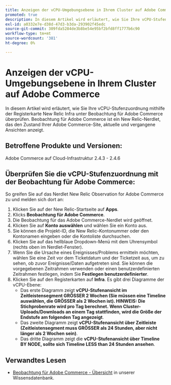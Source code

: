 ```yaml
---
title: Anzeigen der vCPU-Umgebungsebene in Ihrem Cluster auf Adobe Commerce
promoted: true
description: In diesem Artikel wird erläutert, wie Sie Ihre vCPU-Stufenzuordnung mithilfe der Registerkarte New Relic Infra unter Beobachtung für Adobe Commerce überprüfen. Beobachtung für Adobe Commerce ist ein New Relic-Nerdlet, das den Zustand Ihrer Adobe Commerce-Site, aktuelle und vergangene Ansichten anzeigt.
exl-id: a0332e7e-d38d-47d3-b3da-293902f45edc
source-git-commit: 309fda5284de3b8be54e95bf2bfd8ff1777b6c90
workflow-type: tm+mt
source-wordcount: '381'
ht-degree: 0%

---
```


# Anzeigen der vCPU-Umgebungsebene in Ihrem Cluster auf Adobe Commerce

In diesem Artikel wird erläutert, wie Sie Ihre vCPU-Stufenzuordnung mithilfe der Registerkarte New Relic Infra unter Beobachtung für Adobe Commerce überprüfen. Beobachtung für Adobe Commerce ist ein New Relic-Nerdlet, das den Zustand Ihrer Adobe Commerce-Site, aktuelle und vergangene Ansichten anzeigt.

## Betroffene Produkte und Versionen:

Adobe Commerce auf Cloud-Infrastruktur 2.4.3 - 2.4.6

## Überprüfen Sie die vCPU-Stufenzuordnung mit der Beobachtung für Adobe Commerce:

So greifen Sie auf das Nerdlet New Relic Observation for Adobe Commerce zu und melden sich dort an:

1. Klicken Sie auf der New Relic-Startseite auf **Apps**.
1. Klicks **Beobachtung für Adobe Commerce**.
1. Die Beobachtung für das Adobe Commerce-Nerdlet wird geöffnet.
1. Klicken Sie auf **Konto auswählen** und wählen Sie ein Konto aus.
1. Sie können die Projekt-ID, die New Relic-Kontonummer oder den Kontonamen eingeben oder die Kontoliste durchsuchen.
1. Klicken Sie auf das hellblaue Dropdown-Menü mit dem Uhrensymbol (rechts oben im Nerdlet-Fenster).
1. Wenn Sie die Ursache eines Ereignisses/Problems ermitteln möchten, wählen Sie eine Zeit vor dem Ticketdatum und der Ticketzeit aus, um zu sehen, ob zuvor Ereignisse/Daten aufgetreten sind. Sie können die vorgegebenen Zeitrahmen verwenden oder einen benutzerdefinierten Zeitrahmen festlegen, indem Sie **Festlegen benutzerdefinierter**.
1. Klicken Sie auf den Registerkarten auf **Infra**. Es gibt drei Diagramme der vCPU-Ebene:
   * Das erste Diagramm zeigt **vCPU-Stufenansicht im Zeitleistensegment GRÖSSER 2 Wochen (Sie müssen eine Timeline auswählen, die GRÖSSER als 2 Wochen ist). HINWEIS: Die Stichprobenrate wird pro Tag berechnet. Wenn Cluster-Uploads/Downloads an einem Tag stattfinden, wird die Größe der Endstufe am folgenden Tag angezeigt**.
   * Das zweite Diagramm zeigt **vCPU-Stufenansicht über Zeitleiste (Zeitleistensegment muss GRÖSSER als 24 Stunden, aber nicht länger als 2 Wochen sein)**.
   * Das dritte Diagramm zeigt die **vCPU-Stufenansicht über Timeline BY NODE, sollte sich Timeline LESS than 24 Stunden ansehen**.

## Verwandtes Lesen

* [Beobachtung für Adobe Commerce - Übersicht](/help/support-tools/observation-for-adobe-commerce/observation-adobe-commerce-overview.md) in unserer Wissensdatenbank.
